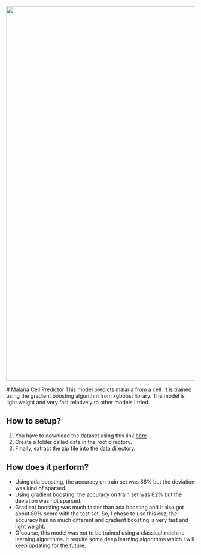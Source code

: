 <p align="center">
  <img src="https://user-images.githubusercontent.com/69455299/181875921-018fe698-cea0-407f-b442-b4c7d9bbb8ec.jpg" width="1000" >
</p>
# Malaria Cell Predictor
This model predicts malaria from a cell. It is trained using the gradient boosting algorithm from xgboost library. The model is light weight and very fast relatively to other models I tried.<br/>

## How to setup?
1. You have to download the dataset using this link [here](https://www.kaggle.com/datasets/iarunava/cell-images-for-detecting-malaria)
2. Create a folder called data in the root directory.
3. Finally, extract the zip file into the data directory.


## How does it perform?
- Using ada boosting, the accuracy on train set was 86% but the deviation was kind of sparsed.
- Using gradient boosting, the accuracy on train set was 82% but the deviation was not sparsed.
- Gradient boosting was much faster than ada boosting and it also got about 80% score with the test set. So, I chose to use this cuz, the accuracy has no much different and gradient boosting is very fast and light weight.
- Ofcourse, this model was not to be trained using a classical machine learning algorithms. It require some deep learning algorithms which I will keep updating for the future.
